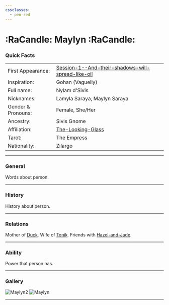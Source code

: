 ```yaml
---
cssclasses:
  - pen-red
---
```

<link rel="stylesheet" href="https://cdn.jsdelivr.net/npm/rpg-awesome@latest/css/rpg-awesome.min.css">
<link rel="stylesheet" href="https://cdn.jsdelivr.net/npm/remixicon@4.5.0/fonts/remixicon.min.css"> 

# :RaCandle: Maylyn :RaCandle:
### Quick Facts

|                    |                                                                                                                                                   |
| ------------------ | ------------------------------------------------------------------------------------------------------------------------------------------------- |
| First Appearance:  | [Session-1--And-their-shadows-will-spread-like-oil](../-Session-Notes/-1-Gathering-Storms/Session-1--And-their-shadows-will-spread-like-oil.md) |
| Inspiration:          | Gohan (Vaguelly)                                                                                                                                  |
| Full name:         | Nylam d'Sivis                                                                                                                                     |
| Nicknames:         | Lamyla Saraya, Maylyn Saraya                                                                                                                      |
| Gender & Pronouns: | Female, She/Her                                                                                                                                   |
| Ancestry:          | Sivis Gnome                                                                                                                                       |
| Affiliation:       | [The-Looking-Glass](../-Groups/The-Looking-Glass.md)                                                                                              |
| Tarot:             | The Empress                                                                                                                                       |
| Nationality:       | Zilargo                                                                                                                                           |
***
### General <i class="ri-checkbox-blank-line"></i>
Words about person.

***
### History <i class="ri-history-line"></i>
History <i class="ri-history-line"></i> about person.

***
### Relations <i class="ri-user-line"></i>
Mother of [Duck](-Player/Duck.md).
Wife of [Tonik](Tonik.md).
Friends with [Hazel-and-Jade](Hazel-and-Jade.md).

***
### Ability <i class="ri-star-line"></i>
Power that person has.

***
### Gallery <i class="ri-image-line"></i>

![Maylyn2](../../../../../99%20-%20META/attachments/Maylyn2.png)
![Maylyn](../../../../../99%20-%20META/attachments/Maylyn.png)
***
